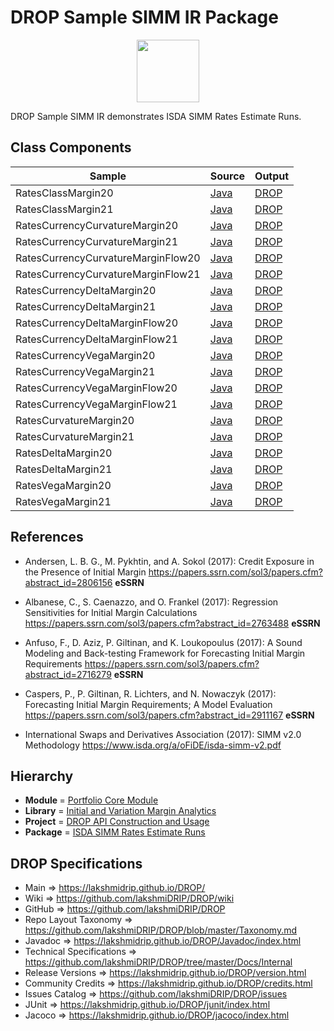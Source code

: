 # DROP Sample SIMM IR Package

<p align="center"><img src="https://github.com/lakshmiDRIP/DROP/blob/master/DRIP_Logo.gif?raw=true" width="100"></p>

DROP Sample SIMM IR demonstrates ISDA SIMM Rates Estimate Runs.


## Class Components

 |     Sample     | Source | Output |
 |----------------|--------|--------|
 | RatesClassMargin20 | [Java](https://github.com/lakshmiDRIP/DROP/tree/master/src/main/java/org/drip/sample/simmir/RatesClassMargin20.java) | [DROP](https://github.com/lakshmiDRIP/DROP/blob/master/drop/org/drip/sample/simmir/RatesClassMargin20.drop) |
 | RatesClassMargin21 | [Java](https://github.com/lakshmiDRIP/DROP/tree/master/src/main/java/org/drip/sample/simmir/RatesClassMargin21.java) | [DROP](https://github.com/lakshmiDRIP/DROP/blob/master/drop/org/drip/sample/simmir/RatesClassMargin21.drop) |
 | RatesCurrencyCurvatureMargin20 | [Java](https://github.com/lakshmiDRIP/DROP/tree/master/src/main/java/org/drip/sample/simmir/RatesCurrencyCurvatureMargin20.java) | [DROP](https://github.com/lakshmiDRIP/DROP/blob/master/drop/org/drip/sample/simmir/RatesCurrencyCurvatureMargin20.drop) |
 | RatesCurrencyCurvatureMargin21 | [Java](https://github.com/lakshmiDRIP/DROP/tree/master/src/main/java/org/drip/sample/simmir/RatesCurrencyCurvatureMargin21.java) | [DROP](https://github.com/lakshmiDRIP/DROP/blob/master/drop/org/drip/sample/simmir/RatesCurrencyCurvatureMargin21.drop) |
 | RatesCurrencyCurvatureMarginFlow20 | [Java](https://github.com/lakshmiDRIP/DROP/tree/master/src/main/java/org/drip/sample/simmir/RatesCurrencyCurvatureMarginFlow20.java) | [DROP](https://github.com/lakshmiDRIP/DROP/blob/master/drop/org/drip/sample/simmir/RatesCurrencyCurvatureMarginFlow20.drop) |
 | RatesCurrencyCurvatureMarginFlow21 | [Java](https://github.com/lakshmiDRIP/DROP/tree/master/src/main/java/org/drip/sample/simmir/RatesCurrencyCurvatureMarginFlow21.java) | [DROP](https://github.com/lakshmiDRIP/DROP/blob/master/drop/org/drip/sample/simmir/RatesCurrencyCurvatureMarginFlow21.drop) |
 | RatesCurrencyDeltaMargin20 | [Java](https://github.com/lakshmiDRIP/DROP/tree/master/src/main/java/org/drip/sample/simmir/RatesCurrencyDeltaMargin20.java) | [DROP](https://github.com/lakshmiDRIP/DROP/blob/master/drop/org/drip/sample/simmir/RatesCurrencyDeltaMargin20.drop) |
 | RatesCurrencyDeltaMargin21 | [Java](https://github.com/lakshmiDRIP/DROP/tree/master/src/main/java/org/drip/sample/simmir/RatesCurrencyDeltaMargin21.java) | [DROP](https://github.com/lakshmiDRIP/DROP/blob/master/drop/org/drip/sample/simmir/RatesCurrencyDeltaMargin21.drop) |
 | RatesCurrencyDeltaMarginFlow20 | [Java](https://github.com/lakshmiDRIP/DROP/tree/master/src/main/java/org/drip/sample/simmir/RatesCurrencyDeltaMarginFlow20.java) | [DROP](https://github.com/lakshmiDRIP/DROP/blob/master/drop/org/drip/sample/simmir/RatesCurrencyDeltaMarginFlow20.drop) |
 | RatesCurrencyDeltaMarginFlow21 | [Java](https://github.com/lakshmiDRIP/DROP/tree/master/src/main/java/org/drip/sample/simmir/RatesCurrencyDeltaMarginFlow21.java) | [DROP](https://github.com/lakshmiDRIP/DROP/blob/master/drop/org/drip/sample/simmir/RatesCurrencyDeltaMarginFlow21.drop) |
 | RatesCurrencyVegaMargin20 | [Java](https://github.com/lakshmiDRIP/DROP/tree/master/src/main/java/org/drip/sample/simmir/RatesCurrencyVegaMargin20.java) | [DROP](https://github.com/lakshmiDRIP/DROP/blob/master/drop/org/drip/sample/simmir/RatesCurrencyVegaMargin20.drop) |
 | RatesCurrencyVegaMargin21 | [Java](https://github.com/lakshmiDRIP/DROP/tree/master/src/main/java/org/drip/sample/simmir/RatesCurrencyVegaMargin21.java) | [DROP](https://github.com/lakshmiDRIP/DROP/blob/master/drop/org/drip/sample/simmir/RatesCurrencyVegaMargin21.drop) |
 | RatesCurrencyVegaMarginFlow20 | [Java](https://github.com/lakshmiDRIP/DROP/tree/master/src/main/java/org/drip/sample/simmir/RatesCurrencyVegaMarginFlow20.java) | [DROP](https://github.com/lakshmiDRIP/DROP/blob/master/drop/org/drip/sample/simmir/RatesCurrencyVegaMarginFlow20.drop) |
 | RatesCurrencyVegaMarginFlow21 | [Java](https://github.com/lakshmiDRIP/DROP/tree/master/src/main/java/org/drip/sample/simmir/RatesCurrencyVegaMarginFlow21.java) | [DROP](https://github.com/lakshmiDRIP/DROP/blob/master/drop/org/drip/sample/simmir/RatesCurrencyVegaMarginFlow21.drop) |
 | RatesCurvatureMargin20 | [Java](https://github.com/lakshmiDRIP/DROP/tree/master/src/main/java/org/drip/sample/simmir/RatesCurvatureMargin20.java) | [DROP](https://github.com/lakshmiDRIP/DROP/blob/master/drop/org/drip/sample/simmir/RatesCurvatureMargin20.drop) |
 | RatesCurvatureMargin21 | [Java](https://github.com/lakshmiDRIP/DROP/tree/master/src/main/java/org/drip/sample/simmir/RatesCurvatureMargin21.java) | [DROP](https://github.com/lakshmiDRIP/DROP/blob/master/drop/org/drip/sample/simmir/RatesCurvatureMargin21.drop) |
 | RatesDeltaMargin20 | [Java](https://github.com/lakshmiDRIP/DROP/tree/master/src/main/java/org/drip/sample/simmir/RatesDeltaMargin20.java) | [DROP](https://github.com/lakshmiDRIP/DROP/blob/master/drop/org/drip/sample/simmir/RatesDeltaMargin20.drop) |
 | RatesDeltaMargin21 | [Java](https://github.com/lakshmiDRIP/DROP/tree/master/src/main/java/org/drip/sample/simmir/RatesDeltaMargin21.java) | [DROP](https://github.com/lakshmiDRIP/DROP/blob/master/drop/org/drip/sample/simmir/RatesDeltaMargin21.drop) |
 | RatesVegaMargin20 | [Java](https://github.com/lakshmiDRIP/DROP/tree/master/src/main/java/org/drip/sample/simmir/RatesVegaMargin20.java) | [DROP](https://github.com/lakshmiDRIP/DROP/blob/master/drop/org/drip/sample/simmir/RatesVegaMargin20.drop) |
 | RatesVegaMargin21 | [Java](https://github.com/lakshmiDRIP/DROP/tree/master/src/main/java/org/drip/sample/simmir/RatesVegaMargin21.java) | [DROP](https://github.com/lakshmiDRIP/DROP/blob/master/drop/org/drip/sample/simmir/RatesVegaMargin21.drop) |


## References

 * Andersen, L. B. G., M. Pykhtin, and A. Sokol (2017): Credit Exposure in the Presence of Initial Margin https://papers.ssrn.com/sol3/papers.cfm?abstract_id=2806156 <b>eSSRN</b>

 * Albanese, C., S. Caenazzo, and O. Frankel (2017): Regression Sensitivities for Initial Margin Calculations https://papers.ssrn.com/sol3/papers.cfm?abstract_id=2763488 <b>eSSRN</b>

 * Anfuso, F., D. Aziz, P. Giltinan, and K. Loukopoulus (2017): A Sound Modeling and Back-testing Framework for Forecasting Initial Margin Requirements https://papers.ssrn.com/sol3/papers.cfm?abstract_id=2716279 <b>eSSRN</b>

 * Caspers, P., P. Giltinan, R. Lichters, and N. Nowaczyk (2017): Forecasting Initial Margin Requirements; A Model Evaluation https://papers.ssrn.com/sol3/papers.cfm?abstract_id=2911167 <b>eSSRN</b>

 * International Swaps and Derivatives Association (2017): SIMM v2.0 Methodology https://www.isda.org/a/oFiDE/isda-simm-v2.pdf


## Hierarchy

 <ul>
	<li><b>Module </b> = <a href = "https://github.com/lakshmiDRIP/DROP/tree/master/PortfolioCore.md">Portfolio Core Module</a></li>
	<li><b>Library</b> = <a href = "https://github.com/lakshmiDRIP/DROP/tree/master/MarginAnalyticsLibrary.md">Initial and Variation Margin Analytics</a></li>
	<li><b>Project</b> = <a href = "https://github.com/lakshmiDRIP/DROP/tree/master/src/main/java/org/drip/sample/README.md">DROP API Construction and Usage</a></li>
	<li><b>Package</b> = <a href = "https://github.com/lakshmiDRIP/DROP/tree/master/src/main/java/org/drip/sample/simmir/README.md">ISDA SIMM Rates Estimate Runs</a></li>
 </ul>


## DROP Specifications

 * Main                     => https://lakshmidrip.github.io/DROP/
 * Wiki                     => https://github.com/lakshmiDRIP/DROP/wiki
 * GitHub                   => https://github.com/lakshmiDRIP/DROP
 * Repo Layout Taxonomy     => https://github.com/lakshmiDRIP/DROP/blob/master/Taxonomy.md
 * Javadoc                  => https://lakshmidrip.github.io/DROP/Javadoc/index.html
 * Technical Specifications => https://github.com/lakshmiDRIP/DROP/tree/master/Docs/Internal
 * Release Versions         => https://lakshmidrip.github.io/DROP/version.html
 * Community Credits        => https://lakshmidrip.github.io/DROP/credits.html
 * Issues Catalog           => https://github.com/lakshmiDRIP/DROP/issues
 * JUnit                    => https://lakshmidrip.github.io/DROP/junit/index.html
 * Jacoco                   => https://lakshmidrip.github.io/DROP/jacoco/index.html
